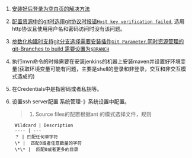 1. [ 安装好后登录为空白页的解决方法](https://www.cnblogs.com/yangxia-test/p/4363566.html)   
1. [配置资源中的git时选用git协议时报错`Host key verification failed`](https://stackoverflow.com/questions/15174194/jenkins-host-key-verification-failed), 选用http协议且使用用户名和密码访问时没有该问题。  
1. [参数化构建时支持git分支选择需要安装插件`Git Parameter`,同时资源管理的git-Branches to build 需要设置为`$BRANCH`](https://blog.csdn.net/u012076316/article/details/52056107)  
1. 执行mvn命令的时候需要在安装jenkins的机器上安装maven并设置好环境变量(获取环境变量可能有问题，主要是shell的登录和非登录，交互和非交互模式造成的)  
1. 在Credentials中是指密码或者私钥等。   
1. 设置ssh server配置 系统管理-》系统设置中配置。  
    >1. Source files的配置根据ant 的模式选择文件，规则  
    
    >>
        
        Wildcard | Description
        ---- | ---
        ？ | 匹配任何单字符
        \* |  匹配0或者任意数量的字符
        \*\* |  匹配0或者更多的目录  
    
    
    



